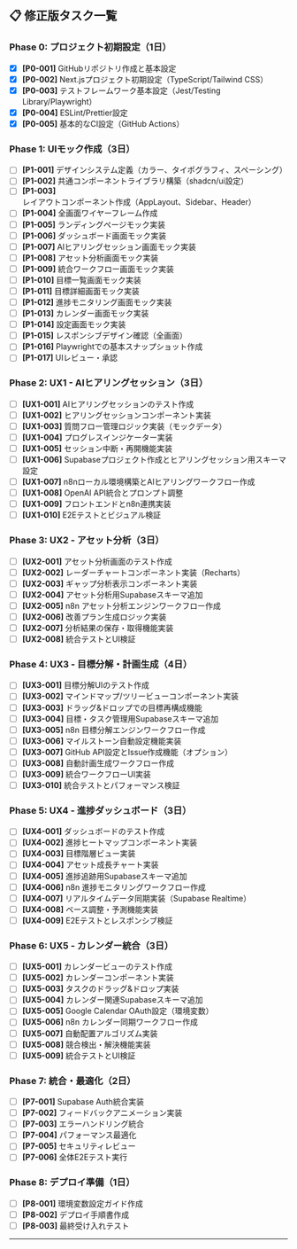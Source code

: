 ## 📋 修正版タスク一覧

### Phase 0: プロジェクト初期設定（1日）

- [x] **[P0-001]** GitHubリポジトリ作成と基本設定
- [x] **[P0-002]** Next.jsプロジェクト初期設定（TypeScript/Tailwind CSS）
- [x] **[P0-003]** テストフレームワーク基本設定（Jest/Testing Library/Playwright）
- [x] **[P0-004]** ESLint/Prettier設定
- [x] **[P0-005]** 基本的なCI設定（GitHub Actions）

### Phase 1: UIモック作成（3日）

- [ ] **[P1-001]** デザインシステム定義（カラー、タイポグラフィ、スペーシング）
- [ ] **[P1-002]** 共通コンポーネントライブラリ構築（shadcn/ui設定）
- [ ] **[P1-003]** レイアウトコンポーネント作成（AppLayout、Sidebar、Header）
- [ ] **[P1-004]** 全画面ワイヤーフレーム作成
- [ ] **[P1-005]** ランディングページモック実装
- [ ] **[P1-006]** ダッシュボード画面モック実装
- [ ] **[P1-007]** AIヒアリングセッション画面モック実装
- [ ] **[P1-008]** アセット分析画面モック実装
- [ ] **[P1-009]** 統合ワークフロー画面モック実装
- [ ] **[P1-010]** 目標一覧画面モック実装
- [ ] **[P1-011]** 目標詳細画面モック実装
- [ ] **[P1-012]** 進捗モニタリング画面モック実装
- [ ] **[P1-013]** カレンダー画面モック実装
- [ ] **[P1-014]** 設定画面モック実装
- [ ] **[P1-015]** レスポンシブデザイン確認（全画面）
- [ ] **[P1-016]** Playwrightでの基本スナップショット作成
- [ ] **[P1-017]** UIレビュー・承認

### Phase 2: UX1 - AIヒアリングセッション（3日）

- [ ] **[UX1-001]** AIヒアリングセッションのテスト作成
- [ ] **[UX1-002]** ヒアリングセッションコンポーネント実装
- [ ] **[UX1-003]** 質問フロー管理ロジック実装（モックデータ）
- [ ] **[UX1-004]** プログレスインジケーター実装
- [ ] **[UX1-005]** セッション中断・再開機能実装
- [ ] **[UX1-006]** Supabaseプロジェクト作成とヒアリングセッション用スキーマ設定
- [ ] **[UX1-007]** n8nローカル環境構築とAIヒアリングワークフロー作成
- [ ] **[UX1-008]** OpenAI API統合とプロンプト調整
- [ ] **[UX1-009]** フロントエンドとn8n連携実装
- [ ] **[UX1-010]** E2Eテストとビジュアル検証

### Phase 3: UX2 - アセット分析（3日）

- [ ] **[UX2-001]** アセット分析画面のテスト作成
- [ ] **[UX2-002]** レーダーチャートコンポーネント実装（Recharts）
- [ ] **[UX2-003]** ギャップ分析表示コンポーネント実装
- [ ] **[UX2-004]** アセット分析用Supabaseスキーマ追加
- [ ] **[UX2-005]** n8n アセット分析エンジンワークフロー作成
- [ ] **[UX2-006]** 改善プラン生成ロジック実装
- [ ] **[UX2-007]** 分析結果の保存・取得機能実装
- [ ] **[UX2-008]** 統合テストとUI検証

### Phase 4: UX3 - 目標分解・計画生成（4日）

- [ ] **[UX3-001]** 目標分解UIのテスト作成
- [ ] **[UX3-002]** マインドマップ/ツリービューコンポーネント実装
- [ ] **[UX3-003]** ドラッグ&ドロップでの目標再構成機能
- [ ] **[UX3-004]** 目標・タスク管理用Supabaseスキーマ追加
- [ ] **[UX3-005]** n8n 目標分解エンジンワークフロー作成
- [ ] **[UX3-006]** マイルストーン自動設定機能実装
- [ ] **[UX3-007]** GitHub API設定とIssue作成機能（オプション）
- [ ] **[UX3-008]** 自動計画生成ワークフロー作成
- [ ] **[UX3-009]** 統合ワークフローUI実装
- [ ] **[UX3-010]** 統合テストとパフォーマンス検証

### Phase 5: UX4 - 進捗ダッシュボード（3日）

- [ ] **[UX4-001]** ダッシュボードのテスト作成
- [ ] **[UX4-002]** 進捗ヒートマップコンポーネント実装
- [ ] **[UX4-003]** 目標階層ビュー実装
- [ ] **[UX4-004]** アセット成長チャート実装
- [ ] **[UX4-005]** 進捗追跡用Supabaseスキーマ追加
- [ ] **[UX4-006]** n8n 進捗モニタリングワークフロー作成
- [ ] **[UX4-007]** リアルタイムデータ同期実装（Supabase Realtime）
- [ ] **[UX4-008]** ペース調整・予測機能実装
- [ ] **[UX4-009]** E2Eテストとレスポンシブ検証

### Phase 6: UX5 - カレンダー統合（3日）

- [ ] **[UX5-001]** カレンダービューのテスト作成
- [ ] **[UX5-002]** カレンダーコンポーネント実装
- [ ] **[UX5-003]** タスクのドラッグ&ドロップ実装
- [ ] **[UX5-004]** カレンダー関連Supabaseスキーマ追加
- [ ] **[UX5-005]** Google Calendar OAuth設定（環境変数）
- [ ] **[UX5-006]** n8n カレンダー同期ワークフロー作成
- [ ] **[UX5-007]** 自動配置アルゴリズム実装
- [ ] **[UX5-008]** 競合検出・解決機能実装
- [ ] **[UX5-009]** 統合テストとUI検証

### Phase 7: 統合・最適化（2日）

- [ ] **[P7-001]** Supabase Auth統合実装
- [ ] **[P7-002]** フィードバックアニメーション実装
- [ ] **[P7-003]** エラーハンドリング統合
- [ ] **[P7-004]** パフォーマンス最適化
- [ ] **[P7-005]** セキュリティレビュー
- [ ] **[P7-006]** 全体E2Eテスト実行

### Phase 8: デプロイ準備（1日）

- [ ] **[P8-001]** 環境変数設定ガイド作成
- [ ] **[P8-002]** デプロイ手順書作成
- [ ] **[P8-003]** 最終受け入れテスト

---
